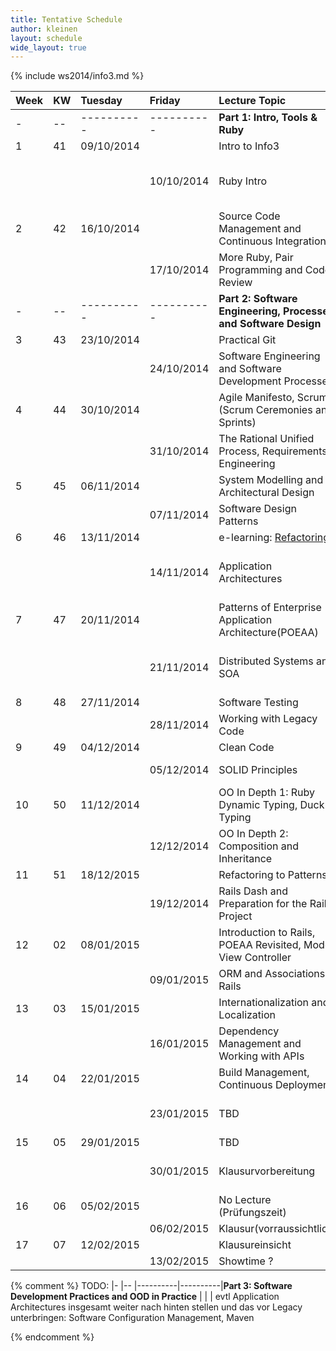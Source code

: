 ```yaml
---
title: Tentative Schedule
author: kleinen
layout: schedule
wide_layout: true
---
```


{% include ws2014/info3.md %}


|Week   |KW     |Tuesday   |Friday    |Lecture Topic                                                  |Lab                                                                                   |Group    |
|:------|:------|:------   |:------   |:------                                                        |:------                                                                               |:------  |
|-      |--     |----------|----------|**Part 1: Intro, Tools & Ruby**                                |                                                                                      |         |
|1      |41     |09/10/2014|          |Intro to Info3                                                 |                                                                                      |         |
|       |       |          |10/10/2014|Ruby Intro                                                     |Installation Party 14:00-15:30 WH-C 537 for both groups!                              |both     |
|2      |42     |16/10/2014|          |Source Code Management and Continuous Integration              |                                                                                      |         |
|       |       |          |17/10/2014|More Ruby, Pair Programming and Code Review                    |[1 - Lab Startup and Ruby Finger Exercises](../labs/lab-01-startup.html)              |1. Gruppe|
|-      |--     |----------|----------|**Part 2: Software Engineering, Processes and Software Design**|                                                                                      |         |
|3      |43     |23/10/2014|          |Practical Git                                                  |                                                                                      |         |
|       |       |          |24/10/2014|Software Engineering and Software Development Processes        |[1 - Lab Startup and Ruby Finger Exercises](../labs/lab-01-startup.html)              |2. Gruppe|
|4      |44     |30/10/2014|          |Agile Manifesto, Scrum (Scrum Ceremonies and Sprints)          |                                                                                      |         |
|       |       |          |31/10/2014|The Rational Unified Process, Requirements Engineering         |[2 - Use Cases and Class Diagrams](../labs/lab-02-usecases-class.html)                |1. Gruppe|
|5      |45     |06/11/2014|          |System Modelling and Architectural Design                      |                                                                                      |         |
|       |       |          |07/11/2014|Software Design Patterns                                       |[2 - Use Cases and Class Diagrams](../labs/lab-02-usecases-class.html)                |2. Gruppe|
|6      |46     |13/11/2014|          |e-learning: [Refactoring](../material/refactoring.html)        |                                                                                      |         |
|       |       |          |14/11/2014|Application Architectures                                      |[3 - Sequence Diagrams and State Machine Diagrams](../labs/lab-03-sequence-state.html)|1. Gruppe|
|7      |47     |20/11/2014|          |Patterns of Enterprise Application Architecture(POEAA)         |                                                                                      |         |
|       |       |          |21/11/2014|Distributed Systems and SOA                                    |[3 - Sequence Diagrams and State Machine Diagrams](../labs/lab-03-sequence-state.html)|2. Gruppe|
|8      |48     |27/11/2014|          |Software Testing                                               |                                                                                      |         |
|       |       |          |28/11/2014|Working with Legacy Code                                       |[4 - Testing](../labs/lab-04-testing.html)                                            |1. Gruppe|
|9      |49     |04/12/2014|          |Clean Code                                                     |                                                                                      |         |
|       |       |          |05/12/2014|SOLID Principles                                               |[4 - Testing](../labs/lab-04-testing.html)                                            |2. Gruppe|
|10     |50     |11/12/2014|          |OO In Depth 1: Ruby Dynamic Typing, Duck Typing                |                                                                                      |         |
|       |       |          |12/12/2014|OO In Depth 2: Composition and Inheritance                     |[5 - Legacy Code - Refactoring to Patterns](../labs/lab-05-legacy.html)               |1. Gruppe|
|11     |51     |18/12/2015|          |Refactoring to Patterns                                        |                                                                                      |         |
|       |       |          |19/12/2014|Rails Dash and Preparation for the Rails Project               |[5 - Legacy Code - Refactoring to Patterns](../labs/lab-05-legacy.html)               |2. Gruppe|
|12     |02     |08/01/2015|          |Introduction to Rails, POEAA Revisited, Model View Controller  |                                                                                      |         |
|       |       |          |09/01/2015|ORM and Associations in Rails                                  |[6 - Rails First Steps](../labs/lab-06-rails-1.html)                                  |1. Gruppe|
|13     |03     |15/01/2015|          |Internationalization and Localization                          |                                                                                      |         |
|       |       |          |16/01/2015|Dependency Management and Working with APIs                    |[6 - Rails First Steps](../labs/lab-06-rails-1.html)                                  |2. Gruppe|
|14     |04     |22/01/2015|          |Build Management, Continuous Deployment                        |                                                                                      |         |
|       |       |          |23/01/2015|TBD                                                            |[7 - Rails Associations and Internationalization](../labs/lab-07-rails-2.html)        |1. Gruppe|
|15     |05     |29/01/2015|          |TBD                                                            |                                                                                      |         |
|       |       |          |30/01/2015|Klausurvorbereitung                                            |[7 - Rails Associations and Internationalization](../labs/lab-07-rails-2.html)        |2. Gruppe|
|16     |06     |05/02/2015|          |No Lecture (Prüfungszeit)                                      |                                                                                      |         |
|       |       |          |06/02/2015|Klausur(vorraussichtlich)                                      |                                                                                      |         |
|17     |07     |12/02/2015|          |Klausureinsicht                                                |                                                                                      |         |
|       |       |          |13/02/2015|Showtime ?                                                     |                                                                                      |         |

{% comment %}
TODO:
|-      |--     |----------|----------|**Part 3: Software Development Practices and OOD in Practice** |                                                                                      |         |
evtl Application Architectures insgesamt weiter nach hinten stellen
und das vor Legacy unterbringen: Software Configuration Management, Maven

{% endcomment %}























